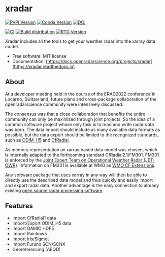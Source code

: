 # xradar

[![PyPI Version](https://img.shields.io/pypi/v/xradar.svg)](https://pypi.python.org/pypi/xradar)
[![Conda Version](https://img.shields.io/conda/vn/conda-forge/xradar.svg)](https://anaconda.org/conda-forge/xradar)
[![DOI](https://zenodo.org/badge/DOI/10.5281/zenodo.7091737.svg)](https://doi.org/10.5281/zenodo.7091737)

[![CI](https://github.com/openradar/xradar/actions/workflows/ci.yml/badge.svg)](https://github.com/openradar/xradar/actions/workflows/ci.yml)
[![Build distribution](https://github.com/openradar/xradar/actions/workflows/upload_pypi.yml/badge.svg)](https://github.com/openradar/xradar/actions/workflows/upload_pypi.yml)
[![RTD Version](https://readthedocs.org/projects/xradar/badge/?version=latest)](https://xradar.readthedocs.io/en/latest/?version=latest)

Xradar includes all the tools to get your weather radar into the xarray data model.

* Free software: MIT license
* Documentation: [https://docs.openradarscience.org/projects/xradar](https://xradar.readthedocs.io)

## About

At a developer meeting held in the course of the ERAD2022 conference in Locarno, Switzerland, future plans and cross-package collaboration of the openradarscience community were intensively discussed.

The consensus was that a close collaboration that benefits the entire community can only be maximized through joint projects. So the idea of a common software project whose only task is to read and write radar data was born. The data import should include as many available data formats as possible, but the data export should be limited to the recognized standards, such as [ODIM_H5](https://www.eumetnet.eu/activities/observations-programme/current-activities/opera/) and [CfRadial](https://github.com/NCAR/CfRadial).

As memory representation an xarray based data model was chosen, which is internally adapted to the forthcoming standard CfRadial2.1/FM301. FM301 is enforced by the [Joint Expert Team on Operational Weather Radar (JET-OWR)](https://community.wmo.int/governance/commission-membership/commission-observation-infrastructure-and-information-systems-infcom/commission-infrastructure-officers/infcom-management-group/standing-committee-measurements-instrumentation-and-traceability-sc-mint/joint-expert-team). Information on FM301 is available at WMO as [WMO CF Extensions](https://community.wmo.int/activity-areas/wis/wmo-cf-extensions).

Any software package that uses xarray in any way will then be able to directly use the described data model and thus quickly and easily import and export radar data. Another advantage is the easy connection to already existing [open source radar processing software](https://openradarscience.org/pages/projects/#).

## Features

* Import CfRadial1 data
* Import/Export ODIM_H5 data
* Import GAMIC HDF5
* Import Rainbow5
* Import Iris/Sigmet
* Import Furuno SCN/SCNX
* Georeferencing (AEQD)

